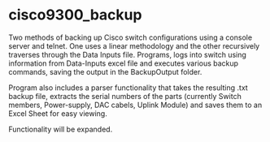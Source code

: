 # cisco9300_backup



Two methods of backing up Cisco switch configurations using a console server and telnet. One uses a linear methodology and the other recursively traverses through the Data Inputs file. Programs, logs into switch using information from Data-Inputs excel file and executes various backup commands, saving the output in the BackupOutput folder.

Program also includes a parser functionality that takes the resulting .txt backup file, extracts the serial numbers of the parts (currently Switch members, Power-supply, DAC cabels, Uplink Module) and saves them to an Excel Sheet for easy viewing.

Functionality will be expanded.